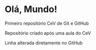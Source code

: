 # Olá, Mundo!
 Primeiro repositório CeV de Git e GitHub


Repositório criado após uma aula do CeV

Linha alterada diretamente no GitHub
